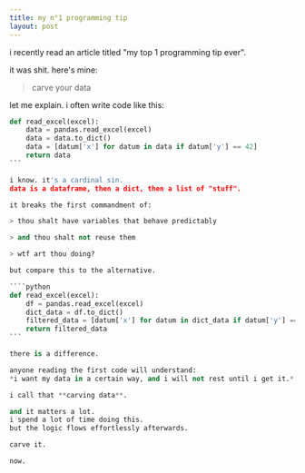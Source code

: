 ```yaml
---
title: my n°1 programming tip
layout: post
---
```


i recently read an article titled "my top 1 programming tip ever".

it was shit. here's mine:

> carve your data

let me explain.
i often write code like this:

````python
def read_excel(excel):
    data = pandas.read_excel(excel)
    data = data.to_dict()
    data = [datum['x'] for datum in data if datum['y'] == 42]
    return data
```

i know. it's a cardinal sin. 
data is a dataframe, then a dict, then a list of "stuff".

it breaks the first commandment of:

> thou shalt have variables that behave predictably

> and thou shalt not reuse them

> wtf art thou doing?

but compare this to the alternative.

````python
def read_excel(excel):
    df = pandas.read_excel(excel)
    dict_data = df.to_dict()
    filtered_data = [datum['x'] for datum in dict_data if datum['y'] == 42]
    return filtered_data
```

there is a difference.

anyone reading the first code will understand:
*i want my data in a certain way, and i will not rest until i get it.*

i call that **carving data**.

and it matters a lot.
i spend a lot of time doing this.
but the logic flows effortlessly afterwards.

carve it.

now.
